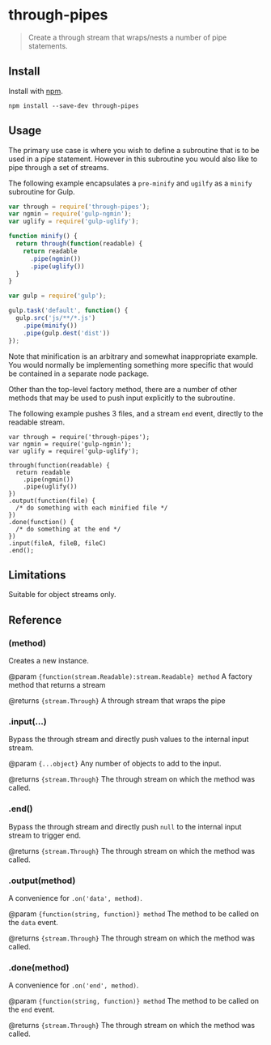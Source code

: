 # through-pipes

> Create a through stream that wraps/nests a number of pipe statements.


## Install

Install with [npm](https://npmjs.org/package/through-pipes).

```
npm install --save-dev through-pipes
```

## Usage

The primary use case is where you wish to define a subroutine that is to be used in a pipe statement. However in this
subroutine you would also like to pipe through a set of streams.

The following example encapsulates a `pre-minify` and `ugilfy` as a `minify` subroutine for Gulp.

```js
var through = require('through-pipes');
var ngmin = require('gulp-ngmin');
var uglify = require('gulp-uglify');

function minify() {
  return through(function(readable) {
    return readable
      .pipe(ngmin())
      .pipe(uglify())
  }
}

var gulp = require('gulp');

gulp.task('default', function() {
  gulp.src('js/**/*.js')
    .pipe(minify())
    .pipe(gulp.dest('dist'))
});
```

Note that minification is an arbitrary and somewhat inappropriate example. You would normally be implementing something
more specific that would be contained in a separate node package.

Other than the top-level factory method, there are a number of other methods that may be used to push input explicitly
to the subroutine.

The following example pushes 3 files, and a stream <code>end</code> event, directly to the readable stream.

```
var through = require('through-pipes');
var ngmin = require('gulp-ngmin');
var uglify = require('gulp-uglify');

through(function(readable) {
  return readable
    .pipe(ngmin())
    .pipe(uglify())
})
.output(function(file) {
  /* do something with each minified file */
})
.done(function() {
  /* do something at the end */
})
.input(fileA, fileB, fileC)
.end();
```

## Limitations

Suitable for object streams only.

## Reference

### (method)

Creates a new instance.

@param `{function(stream.Readable):stream.Readable} method` A factory method that returns a stream

@returns `{stream.Through}` A through stream that wraps the pipe

### .input(...)

Bypass the through stream and directly push values to the internal input stream.

@param `{...object}` Any number of objects to add to the input.

@returns `{stream.Through}` The through stream on which the method was called.

### .end()

Bypass the through stream and directly push `null` to the internal input stream to trigger end.

@returns `{stream.Through}` The through stream on which the method was called.

### .output(method)

A convenience for `.on('data', method)`.

@param `{function(string, function)} method` The method to be called on the `data` event.

@returns `{stream.Through}` The through stream on which the method was called.

### .done(method)

A convenience for `.on('end', method)`.

@param `{function(string, function)} method` The method to be called on the `end` event.

@returns `{stream.Through}` The through stream on which the method was called.